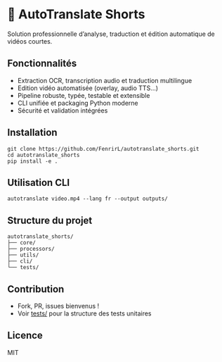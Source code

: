 # 🚀 AutoTranslate Shorts

Solution professionnelle d’analyse, traduction et édition automatique de vidéos courtes.

## Fonctionnalités

- Extraction OCR, transcription audio et traduction multilingue
- Edition vidéo automatisée (overlay, audio TTS…)
- Pipeline robuste, typée, testable et extensible
- CLI unifiée et packaging Python moderne
- Sécurité et validation intégrées

## Installation

```
git clone https://github.com/FenrirL/autotranslate_shorts.git
cd autotranslate_shorts
pip install -e .
```

## Utilisation CLI

```
autotranslate video.mp4 --lang fr --output outputs/
```

## Structure du projet

```
autotranslate_shorts/
├── core/
├── processors/
├── utils/
├── cli/
└── tests/
```

## Contribution

- Fork, PR, issues bienvenus !
- Voir [tests/](tests/) pour la structure des tests unitaires

## Licence

MIT